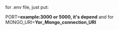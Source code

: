 for .env file, just put:

PORT=**example:3000 or 5000, it's depend**
and for
MONGO_URI=**Yor_Mongo_connection_URI**
